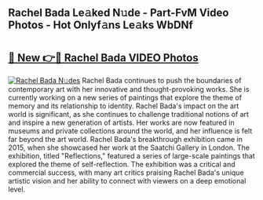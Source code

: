 ## Rachel Bada Le𝚊ked N𝚞de - Part-FvM Video Photos - Hot Onlyf𝚊ns Le𝚊ks WbDNf

# <h2><a href="http://ab72126.deff.icu/?id=Rachel+Bada">🔗 New 👉🔴 Rachel Bada VIDEO Photos</a></h2>

[![Rachel Bada N𝚞des](https://i.imgur.com/rIISA9y.gif)](http://ab72126.deff.icu/?id=Rachel+Bada)
Rachel Bada continues to push the boundaries of contemporary art with her innovative and thought-provoking works. She is currently working on a new series of paintings that explore the theme of memory and its relationship to identity. Rachel Bada's impact on the art world is significant, as she continues to challenge traditional notions of art and inspire a new generation of artists. Her works are now featured in museums and private collections around the world, and her influence is felt far beyond the art world. Rachel Bada's breakthrough exhibition came in 2015, when she showcased her work at the Saatchi Gallery in London. The exhibition, titled "Reflections," featured a series of large-scale paintings that explored the theme of self-reflection. The exhibition was a critical and commercial success, with many art critics praising Rachel Bada's unique artistic vision and her ability to connect with viewers on a deep emotional level.
